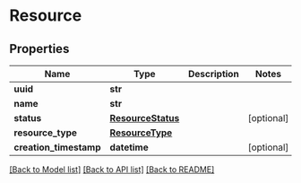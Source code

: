 # Resource

## Properties
Name | Type | Description | Notes
------------ | ------------- | ------------- | -------------
**uuid** | **str** |  | 
**name** | **str** |  | 
**status** | [**ResourceStatus**](ResourceStatus.md) |  | [optional] 
**resource_type** | [**ResourceType**](ResourceType.md) |  | 
**creation_timestamp** | **datetime** |  | [optional] 

[[Back to Model list]](../README.md#documentation-for-models) [[Back to API list]](../README.md#documentation-for-api-endpoints) [[Back to README]](../README.md)


